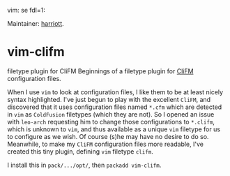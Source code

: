 vim: se fdl=1:

Maintainer: [harriott](https://github.com/harriott).

# vim-clifm
filetype plugin for CliFM
Beginnings of a filetype plugin for [CliFM](https://github.com/leo-arch/clifm) configuration files.

When I use `vim` to look at configuration files, I like them to be at least nicely syntax highlighted. I've just begun to play with the excellent `CliFM`, and discovered that it uses configuration files named `*.cfm` which are detected in `vim` as `ColdFusion` filetypes (which they are not). So I opened an issue with `leo-arch` requesting him to change those configurations to `*.clifm`, which is unknown to `vim`, and thus available as a unique `vim` filetype for us to configure as we wish. Of course (s)he may have no desire to do so. Meanwhile, to make my `CliFM` configuration files more readable, I've created this tiny plugin, defining `vim` filetype `clifm`.

I install this in `pack/.../opt/`, then `packadd vim-clifm`.

